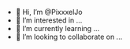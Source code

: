 - 👋 Hi, I’m @PixxxelJo
- 👀 I’m interested in ...
- 🌱 I’m currently learning ...
- 💞️ I’m looking to collaborate on ...


<!---
PixxxelJo/PixxxelJo is a ✨ special ✨ repository because its `README.md` (this file) appears on your GitHub profile.
You can click the Preview link to take a look at your changes.
--->
